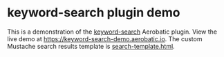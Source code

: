 # keyword-search plugin demo

This is a demonstration of the [keyword-search](https://www.aerobatic.com/docs/plugins/keyword-search/) Aerobatic plugin. View the live demo at https://keyword-search-demo.aerobatic.io. The custom Mustache search results template is [search-template.html](blob/master/search-template.html).